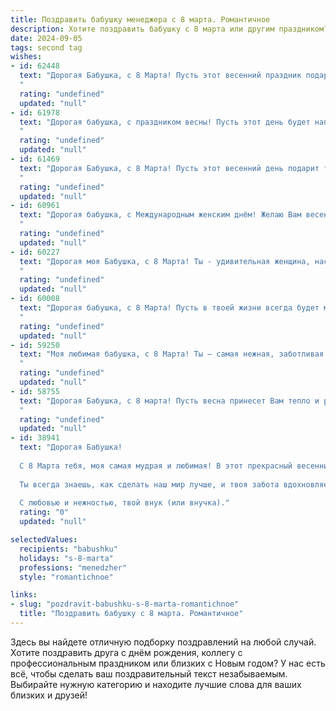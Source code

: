 ```yaml
---
title: Поздравить бабушку менеджера с 8 марта. Романтичное
description: Хотите поздравить бабушку с 8 марта или другим праздником? Наш ИИ создаст незабываемое поздравление, а вы обязательно выделитесь среди других.  
date: 2024-09-05
tags: second tag
wishes:
- id: 62448
  text: "Дорогая Бабушка, с 8 Марта! Пусть этот весенний праздник подарит тебе море нежности и тепла, как яркие лучи солнца.  Ты, как прекрасный весенний цветок, всегда полна жизни и очарования. Спасибо за твою мудрость, заботу и любовь, ты  настоящий пример для всех нас. Желаю тебе  здоровья, радости и исполнения всех желаний!
  "
  rating: "undefined"
  updated: "null"
- id: 61978
  text: "Дорогая бабушка, с праздником весны! Пусть этот день будет наполнен нежностью, как первые весенние цветы, а твоя душа – радостью и теплом. Спасибо за твою мудрость, заботу и любовь, что греют нас, как весеннее солнце. Пусть 8 Марта станет началом нового, прекрасного этапа в твоей жизни, полного новых впечатлений и приятных событий. С любовью, твоя [ваше имя].
  "
  rating: "undefined"
  updated: "null"
- id: 61469
  text: "Дорогая Бабушка, с 8 Марта! Пусть этот весенний день подарит тебе столько же нежности и тепла, сколько ты дарила нам всю жизнь. Ты – не только чудесная Бабушка, но и замечательный профессионал, Менеджер с большой буквы. Пусть твоя работа вдохновляет, а успех всегда сопутствует тебе!
  "
  rating: "undefined"
  updated: "null"
- id: 60961
  text: "Дорогая бабушка, с Международным женским днём! Желаю Вам весеннего настроения, ярких красок и безграничного счастья. Пусть Ваша жизнь будет наполнена заботой, любовью и радостью, а каждая минута дарит Вам вдохновение и улыбку. Вы — самая чуткая, любящая и мудрая женщина, которую я знаю. С праздником! 💐
  "
  rating: "undefined"
  updated: "null"
- id: 60227
  text: "Дорогая моя Бабушка, с 8 Марта! Ты - удивительная женщина, настоящий менеджер своей жизни, управляющая ею с такой же грацией и мудростью, как управляешь делами на работе. Пусть в твоей жизни всегда царит любовь, счастье и уют, а каждый день будет наполнен яркими красками и приятными моментами. С праздником!
  "
  rating: "undefined"
  updated: "null"
- id: 60008
  text: "Дорогая бабушка, с 8 Марта! Пусть в твоей жизни всегда будет место для  нежности, романтики и улыбок. Ты – прекрасная женщина, мудрая и любящая, менеджер по жизни, которая всегда организует все лучше всех. Желаю тебе  счастья, здоровья и новых  радостей в этот весенний день!
  "
  rating: "undefined"
  updated: "null"
- id: 59250
  text: "Моя любимая бабушка, с 8 Марта! Ты – самая нежная, заботливая и мудрая женщина, которую я знаю. Пусть каждый день твоей жизни будет полон радости, любви и тепла, которое ты даришь всем вокруг. Желаю тебе крепкого здоровья, светлых мыслей и исполнения всех желаний!
  "
  rating: "undefined"
  updated: "null"
- id: 58755
  text: "Дорогая Бабушка, с 8 марта! Пусть весна принесет Вам тепло и радость, а сердце будет переполнено любовью и счастьем. Вы – прекрасный пример мудрости и элегантности, и Ваша работа менеджера – это не просто профессия, а истинное призвание. Желаю Вам неизменного вдохновения, благополучия и чудесных мгновений в окружении любящих людей!
  "
  rating: "undefined"
  updated: "null"
- id: 38941
  text: "Дорогая Бабушка!
  
  С 8 Марта тебя, моя самая мудрая и любимая! В этот прекрасный весенний день хочу пожелать тебе океан счастья, горы улыбок и море тепла. Ты — наш семейный менеджер, создающий атмосферу любви и уюта.
  
  Ты всегда знаешь, как сделать наш мир лучше, и твоя забота вдохновляет. Пусть каждый новый день приносит радость, а жизнь дарит только самые светлые моменты.
  
  С любовью и нежностью, твой внук (или внучка)."
  rating: "0"
  updated: "null"

selectedValues:
  recipients: "babushku"
  holidays: "s-8-marta"
  professions: "menedzher"
  style: "romantichnoe"

links:
- slug: "pozdravit-babushku-s-8-marta-romantichnoe"
  title: "Поздравить бабушку с 8 марта. Романтичное"
---
```


Здесь вы найдете отличную подборку поздравлений на любой случай. 
Хотите поздравить друга с днём рождения, коллегу с профессиональным праздником или близких с Новым годом? У нас есть всё, чтобы сделать ваш поздравительный текст незабываемым. Выбирайте нужную категорию и находите лучшие слова для ваших близких и друзей!
